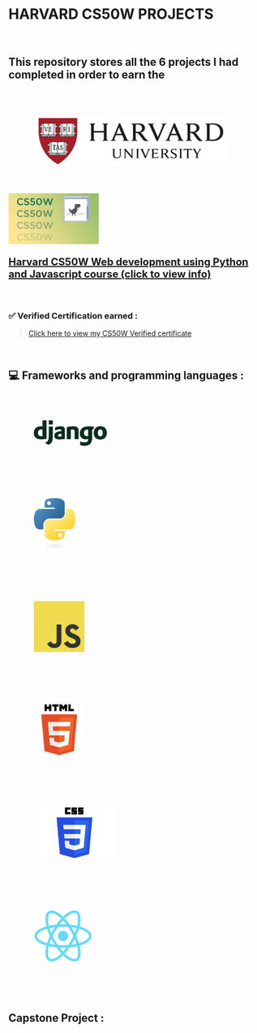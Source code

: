 
# HARVARD CS50W PROJECTS

<br>

## This repository stores all the 6 projects I had completed in order to earn the


<div  class="flex" style="align-items:center"> 

<img src="assets/img/harvarduniv.png" style="height:100px;padding:50px">

<img src="assets/img/cs50wlogo.png" style="height:100px">
</div>
<div style="font-size:20px;font-weight:bold">

[Harvard CS50W Web development using Python and Javascript course (click to view info)](https://pll.harvard.edu/course/cs50s-web-programming-python-and-javascript) 

</div>

<br>

### <strong> ✅ Verified Certification earned : </strong>
 
> [Click here to view my CS50W Verified certificate](https://courses.edx.org/certificates/1bca14165d054f91b462067024f30454)

<br>

## 💻 Frameworks and programming languages :

<div class="flex" style= "align-items:center">

<div><img src="assets/img/django-logo.png" style="height:50px;padding:50px"></div>
<div><img src="assets/img/python.svg" style="height:100px;padding:50px"></div>
<div><img src="assets/img/JavaScript.png" style="height:100px;padding:50px"></div>
<div><img src="assets/img/html.png" style="height:100px;padding:50px"></div>
<div><img src="assets/img/css.jpg" style="height:100px;padding:50px"></div>
<div><img src="assets/img/react.png" style="height:100px;padding:50px"></div>

<div>

</div>
</div>

<br>

## Capstone Project :



